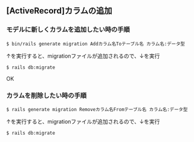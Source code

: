 ## [ActiveRecord]カラムの追加

### モデルに新しくカラムを追加したい時の手順

```
$ bin/rails generate migration Addカラム名Toテーブル名 カラム名:データ型
```
↑を実行すると、migrationファイルが追加されるので、↓を実行

```
$ rails db:migrate
```

OK

### カラムを削除したい時の手順

```
$ rails generate migration Removeカラム名Fromテーブル名 カラム名:データ型
```
↑を実行すると、migrationファイルが追加されるので、↓を実行

```
$ rails db:migrate
```

